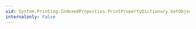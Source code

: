 ```yaml
---
uid: System.Printing.IndexedProperties.PrintPropertyDictionary.GetObjectData(System.Runtime.Serialization.SerializationInfo,System.Runtime.Serialization.StreamingContext)
internalonly: False
---
```

